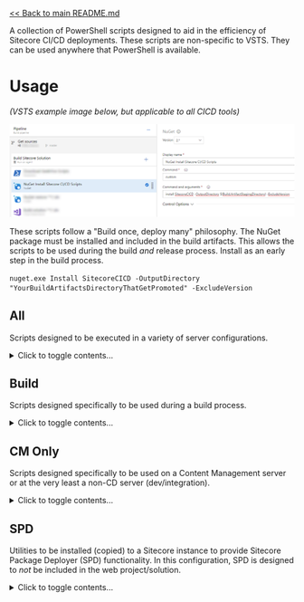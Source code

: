 [<< Back to main README.md](../README.md)

A collection of PowerShell scripts designed to aid in the efficiency of Sitecore CI/CD deployments. These scripts are non-specific to VSTS. They can be used anywhere that PowerShell is available.

# Usage

_(VSTS example image below, but applicable to all CICD tools)_

![Install Sitecore Scripts](../ReadMeImages/NuGetInstallSitecoreScripts.png)

These scripts follow a "Build once, deploy many" philosophy. The NuGet package must be installed and included in the build artifacts. This allows the scripts to be used during the build _and_ release process. Install as an early step in the build process.

`nuget.exe Install SitecoreCICD -OutputDirectory "YourBuildArtifactsDirectoryThatGetPromoted" -ExcludeVersion`

## All

Scripts designed to be executed in a variety of server configurations.

<details><summary>Click to toggle contents...</summary>

### [recycle-app-pool.ps1 (VM Specific)](All/recycle-app-pool.ps1)

This script intelligently recycles an app pool on a VM. It ensures a new app pool is running when the script execution completes. It requires elevated permissions in order to access the list of application pools.

#### Example

`$(System.DefaultWorkingDirectory)\_Base Build\drop\SitecoreCICD\All\recycle-app-pool.ps1 -AppPool $(AppPoolName) -Count 10 -Delay 30000`

**Credit: Thomas Zahner - https://twitter.com/thomaszahner**

### [kill-app-service-site.ps1 (PaaS Specific)](All/kill-app-service-site.ps1)

This script intelligently kills the w3wp worker process on the specified App Service. This method is significantly faster than restarting the web app. It is designed to freshen up the worker process prior to a deployment.

#### Example

`$(System.DefaultWorkingDirectory)\_Base Build\drop\SitecoreCICD\All\kill-app-service-site.ps1 -userId $(AzureUserName) -password $(AzurePassword) -subscriptionId $(AzureSubscriptionId) -resourceGroupName $(ReleaseSpecificResourceGroup) -appServiceName $(ReleaseSpecificAppServiceName)`

_Note: It is recommended that the `password` parameter use a secure variable. Secure variables are never listed in output._

### [ExecuteUrl.ps1](All/Execute%20Url/ExecuteUrl.ps1)

This script, along with the accompanying `curl.exe` and `libcurl.dll`, request a URL and return the response. This script has many modes of operation.

*   If Username and Password are included, it performs a request with Basic Authentication
    *   If excluded, the request runs as expected without Basic Authentication
*   If a `RepeatInterval` is included (value greater than 0), it will re-request the URL. This is pivotal to the Sitecore Package Deployer installation.

#### Example of Sitecore Package Deployer Use

`$(System.DefaultWorkingDirectory)\_Base Build\drop\SitecoreCICD\All\Execute Url\ExecuteUrl.ps1 -SiteUrl "$(hostname)/StartSitecorePackageDeployer.aspx?response=json'&'pauseEvents=false" -Username $(BasicAuthUsername) -Password $(BasicAuthPassword) -RepeatInterval 3`

_Note: This will repeatedly ping SPD and report the installation status. It will exit once installation has fully completed._

#### Example of Requesting Site URL

`$(System.DefaultWorkingDirectory)\_Base Build\drop\SitecoreCICD\All\Execute Url\ExecuteUrl.ps1 -SiteUrl '$(primeUrl)' -Username $(BasicAuthUsername) -Password $(BasicAuthPassword)`

_Note: BasicAuthUsername and BasicAuthPassword are optional._

</details>

## Build

Scripts designed specifically to be used during a build process.

<details><summary>Click to toggle contents...</summary>

### [RemoveFilesFromTDSPackage.ps1](Build/RemoveFilesFromTDSPackage.ps1)

This script recursively searches directories for *.update packages. When found, it removes all DLL's from the \\bin folder that resides in the update package. This removes the possibility of an update package installation from causing a soft app pool recycle with the inclusion of a DLL. It works best when TDS update packages are configured to include **items only**.

#### Example

`$(Build.ArtifactStagingDirectory)\SitecoreCICD\Build\RemoveFilesFromTDSPackage.ps1 -pathToPackages "$(Build.ArtifactStagingDirectory)\_Packages"`

**Credit: Rob Ahnemann - http://www.rockpapersitecore.com/about-me/**

</details>

## CM Only

Scripts designed specifically to be used on a Content Management server or at the very least a non-CD server (dev/integration).

<details><summary>Click to toggle contents...</summary>

## [TagRepo.ps1](CM%20Only/TagRepo.ps1)

This script should be used in conjunction with GitDeltaDeploy. GitDeltaDeploy must be enabled for this task to execute properly. It also has a dependency that Git be installed on the VM this task runs on.

#### Example

`$(System.DefaultWorkingDirectory)\_Base Build\drop\SitecoreCICD\CM Only\TagRepo.ps1 -RepoUrl "$(RepoUrl)" -Username $(RepoUsername) -Password $(RepoPassword) -Location "$(TempRepoLocation)" -DeltaFile "$(DeltaFileLocation)"`

_Note: GitDeltaDeploy will create a file as part of the build output at '~\Delta\LastDeploymentGitCommitId.txt'. The location of this text file is what is required for the '-DeltaFile' parameter._

</details>

## SPD

Utilities to be installed (copied) to a Sitecore instance to provide Sitecore Package Deployer (SPD) functionality. In this configuration, SPD is designed to _not_ be included in the web project/solution.

<details><summary>Click to toggle contents...</summary>

### [Net4.5/Net4.6](SPD)

Target the proper version for your web project, respectively.  The contents of the chosen folder should be copied directly to the Content Management Server web root.

This version of SPD follows the progress on the following Fork: https://github.com/jraps20/SitecorePackageDeployer

It adds support for the following:
*   Asynchronously install a TDS Update package when used in conjunction with ExecuteUrl.ps1

</details>